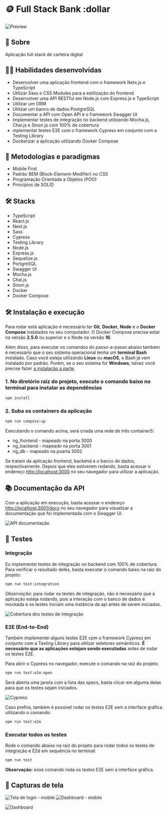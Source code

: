 # :coin: Full Stack Bank :dollar

![Preview](./screenshots/login.png)

## :page_with_curl: Sobre

Aplicação full stack de carteira digital

## :man_technologist: Habilidades desenvolvidas

* Desenvolver uma aplicação frontend com o framework Netx.js e TypeScript
* Utilizar Sass e CSS Modules para a estilização do frontend
* Desenvolver uma API RESTful em Node.js com Express.js e TypeScript
* Utilizar um ORM
* Utilizar um banco de dados PostgreSQL
* Documentar a API com Open API e o framework Swagger UI
* Implementar testes de integração no backend utilizando Mocha.js, Chai.js e Sinon.js com 100% de cobertura
* mplementar testes E2E com o framework Cypress em conjunto com a Testing Library
* Dockerizar a aplicação utilizando Docker Compose

## :memo: Metodologias e paradigmas

* Mobile First
* Padrão BEM (Block-Element-Modifier) no CSS
* Programação Orientada a Objetos (POO)
* Princípios de SOLID

## :hammer_and_wrench: Stacks

* TypeScript
* React.js
* Next.js
* Sass
* Cypress
* Testing Library
* Node.js
* Express.js
* Sequelize.js
* PortgreSQL
* Swagger UI
* Mocha.js
* Chai.js
* Sinon.js
* Docker
* Docker Compose

## :hammer_and_wrench: Instalação e execução

Para rodar está aplicação é necessário ter **Git**, **Docker**, **Node** e o **Docker Compose** instalados no seu computador. O Docker Compose precisa estar na versão **2.5.0** ou superior e o Node na versão **16**.

Além disso, para executar os comandos do passo-a-passo abaixo também é necessário que o seu sistema operacional tenha um **terminal Bash** instalado. Caso você esteja utilizando **Linux** ou **macOS**, o Bash já vem instalado por padrão. Porém, se o seu sistema for **Windows**, talvez você precise fazer [a instalação a parte](https://www.lifewire.com/install-bash-on-windows-10-4101773).

### 1. No diretório raiz do projeto, execute o comando baixo no terminal para instalar as dependências

```sh
npm install
```

### 2. Suba os containers da aplicação

```sh
npm run compose:up
```

Executando o comando acima, será criada uma rede de três containerS:

* ng_frontend - mapeado na porta 3000
* ng_backend - mapeado na porta 3001
* ng_db - mapeado na poarta 3002

Se tratam da aplicação frontend, backend e o banco de dados, respectivamente. Depois que eles estiverem rodando, basta acessar o endereço <http://localhost:3000> no seu navegador para utilizar a aplicação.

## :books: Documentação da API

Com a aplicação em execução, basta acessar o endereço <http://localhost:3001/docs> no seu navegador para visualizar a documentação que foi implementada com o Swagger UI.

![API documentação](./screenshots/api-docs.png)

## :test_tube: Testes

### Integração

Eu implementei testes de integração no backend com 100% de cobertura. Para verificar o resultado deles, basta executar o comando baixo na raiz do projeto:

```sh
npm run test:integration
```

*Observação:* para rodar os testes de integração, não é necessário que a aplicação esteja rodando, pois a interação com o banco de dados é mockada e os testes iniciam uma instância da api antes de serem iniciados.

![Cobertura dos testes de integração](./screenshots/integration-coverage.png)

### E2E (End-to-End)

Também implementei alguns testes E2E cpm o framework Cypress em conjunto com a Testing Library para utilizar seletores semânticos. **É necessário que as aplicações estejam sendo executadas** antes de rodar os testes E2E.

Para abrir o Cypress no navegador, execute o comando na raiz do projeto:

```sh
npm run test:e2e:open
```

Será aberta uma janela com a lista das specs, basta clicar em alguma delas para que os testes sejam iniciados.

![Cypress](./screenshots/cypress.png)

Caso prefira, também é possível rodar os testes E2E sem a interface gráfica utilizando o comando:

```sh
npm run test:e2e
```

### Executar todos os testes

Rode o comando abaixo na raiz do projeto para rodar todos os testes de integração e E2d em sequência no terminal:

```sh
npm run test
```

**Observação:** esse comando roda os testes E2E sem a interface gráfica.

## :iphone: Capturas de tela

![Tela de login - mobile](./screenshots/login-mobile.png)
![Dashboard - mobile](./screenshots/dashboard-mobile.png)

![Dashboard](./screenshots//dashboard.png)
